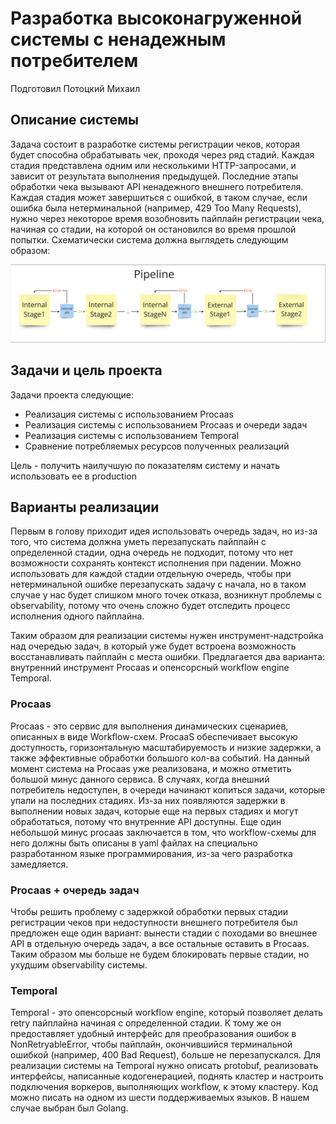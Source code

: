 # Разработка высоконагруженной системы с ненадежным потребителем
Подготовил Потоцкий Михаил

## Описание системы

Задача состоит в разработке системы регистрации чеков, которая будет способна обрабатывать чек, проходя через ряд стадий. Каждая стадия представлена одним или несколькими HTTP-запросами, и зависит от результата выполнения предыдущей. Последние этапы обработки чека вызывают API ненадежного внешнего потребителя. Каждая стадия может завершиться с ошибкой, в таком случае, если ошибка была нетерминальной (например, 429 Too Many Requests), нужно через некоторое время возобновить пайплайн регистрации чека, начиная со стадии, на которой он остановился во время прошлой попытки. Схематически система должна выглядеть следующим образом:

![](image.png)

## Задачи и цель проекта

Задачи проекта следующие:

- Реализация системы с использованием Procaas
- Реализация системы с использованием Procaas и очереди задач
- Реализация системы с использованием Temporal
- Сравнение потребляемых ресурсов полученных реализаций

Цель - получить наилучшую по показателям систему и начать использовать ее в production

## Варианты реализации

Первым в голову приходит идея использовать очередь задач, но из-за того, что система должна уметь перезапускать пайплайн с определенной стадии, одна очередь не подходит, потому что нет возможности сохранять контекст исполнения при падении. Можно использовать для каждой стадии отдельную очередь, чтобы при нетерминальной ошибке перезапускать задачу с начала, но в таком случае у нас будет слишком много точек отказа, возникнут проблемы с observability, потому что очень сложно будет отследить процесс исполнения одного пайплайна.

Таким образом для реализации системы нужен инструмент-надстройка над очередью задач, в который уже будет встроена возможность восстанавливать пайплайн с места ошибки. Предлагается два варианта: внутренний инструмент Procaas и опенсорсный workflow engine Temporal.

### Procaas

Procaas - это сервис для выполнения динамических сценариев, описанных в виде Workflow-схем. ProcaaS обеспечивает высокую доступность, горизонтальную масштабируемость и низкие задержки, а также эффективные обработки большого кол-ва событий. На данный момент система на Procaas уже реализована, и можно отметить большой минус данного сервиса. В случаях, когда внешний потребитель недоступен, в очереди начинают копиться задачи, которые упали на последних стадиях. Из-за них появляются задержки в выполнении новых задач, которые еще на первых стадиях и могут обработаться, потому что внутренние API доступны. Еще один небольшой минус procaas заключается в том, что workflow-схемы для него должны быть описаны в yaml файлах на специально разработанном языке программирования, из-за чего разработка замедляется.


### Procaas + очередь задач

Чтобы решить проблему с задержкой обработки первых стадии регистрации чеков при недоступности внешнего потребителя был предложен еще один вариант: вынести стадии с походами во внешнее API в отдельную очередь задач, а все остальные оставить в Procaas. Таким образом мы больше не будем блокировать первые стадии, но ухудшим observability системы.

### Temporal

Temporal - это опенсорсный workflow engine, который позволяет делать retry пайплайна начиная с определенной стадии. К тому же он предоставляет удобный интерфейс для преобразования ошибок в NonRetryableError, чтобы пайплайн, окончившийся терминальной ошибкой (например, 400 Bad Request), больше не перезапускался. Для реализации системы на Temporal нужно описать protobuf, реализовать интерфейсы, написанные кодогенерацией, поднять кластер и настроить подключения воркеров, выполняющих workflow, к этому кластеру. Код можно писать на одном из шести поддерживаемых языков. В нашем случае выбран был Golang.
